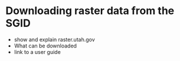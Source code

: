 # Downloading raster data from the SGID

- show and explain raster.utah.gov
- What can be downloaded
- link to a user guide

